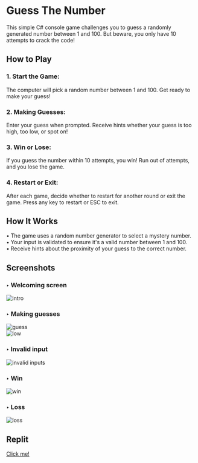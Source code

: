 # Guess The Number

This simple C# console game challenges you to guess a randomly generated number between 1 and 100. But beware, you only have 10 attempts to crack the code!

## How to Play
### 1. Start the Game:
The computer will pick a random number between 1 and 100.
Get ready to make your guess!
### 2. Making Guesses:
Enter your guess when prompted.
Receive hints whether your guess is too high, too low, or spot on!
### 3. Win or Lose:
If you guess the number within 10 attempts, you win!
Run out of attempts, and you lose the game.
### 4. Restart or Exit:
After each game, decide whether to restart for another round or exit the game.
Press any key to restart or ESC to exit.

## How It Works
• The game uses a random number generator to select a mystery number.  
• Your input is validated to ensure it's a valid number between 1 and 100.  
• Receive hints about the proximity of your guess to the correct number.  

## Screenshots
### ‣ Welcoming screen  
![intro](https://github.com/DenitsaBebrevenska/Guess-The-Number/assets/141340307/e21b97b9-0908-4dd0-9f7c-6a27db88ce12)  

### ‣ Making guesses  
![guess](https://github.com/DenitsaBebrevenska/Guess-The-Number/assets/141340307/1f976ee3-8727-413f-9a23-a3bd95c7a37a)  
![low](https://github.com/DenitsaBebrevenska/Guess-The-Number/assets/141340307/f0852fb6-9ff2-4dfa-9aa3-4a06d33f4265)   

### ‣ Invalid input
![invalid inputs](https://github.com/DenitsaBebrevenska/Guess-The-Number/assets/141340307/57c04eb0-f6ef-4118-ba99-48826f22925e)  

### ‣ Win
![win](https://github.com/DenitsaBebrevenska/Guess-The-Number/assets/141340307/0f44a2ca-48ed-47d1-8335-408faccbafaf)  

### ‣ Loss
![loss](https://github.com/DenitsaBebrevenska/Guess-The-Number/assets/141340307/db05f79e-e925-45fa-8f47-08e41d69e2e1)  


## Replit
[Click me!](https://replit.com/@denitsabebreven/Guess-The-Number)


